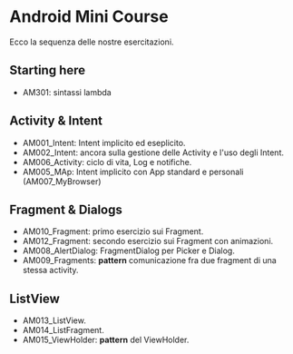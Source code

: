 # Android Mini Course 

Ecco la sequenza delle nostre esercitazioni.


## Starting here

- AM301: sintassi lambda

## Activity & Intent

- AM001_Intent: Intent implicito ed eseplicito.
- AM002_Intent: ancora sulla gestione delle Activity e l'uso degli Intent.
- AM006_Activity: ciclo di vita, Log e notifiche.
- AM005_MAp: Intent implicito con App standard e personali (AM007_MyBrowser)

## Fragment & Dialogs

- AM010_Fragment: primo esercizio sui Fragment.
- AM012_Fragment: secondo esercizio sui Fragment con animazioni.
- AM008_AlertDialog: FragmentDialog per Picker e Dialog.
- AM009_Fragments: **pattern** comunicazione fra due fragment di una stessa activity.

## ListView

- AM013_ListView.
- AM014_ListFragment.
- AM015_ViewHolder: **pattern** del ViewHolder.
